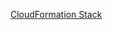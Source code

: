 [CloudFormation Stack](https://eu-south-1.console.aws.amazon.com/cloudformation/home?region=eu-south-1#/stacks/resources?filteringText=&filteringStatus=active&viewNested=true&stackId=arn%3Aaws%3Acloudformation%3Aeu-south-1%3A778425763547%3Astack%2Fswda-etf-crash-alert-prod%2Feb1703e0-a9ba-11ef-bfde-0e287014c749)
